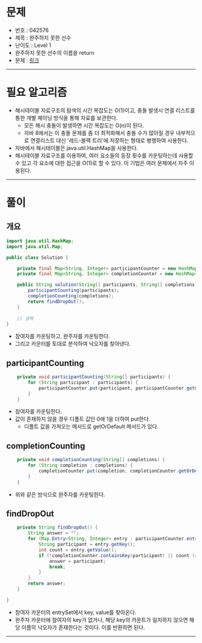# 문제
- 번호 : 042576
- 제목 : 완주하지 못한 선수
- 난이도 : Level 1
- 완주하지 못한 선수의 이름을 return
- 문제 : [링크](https://school.programmers.co.kr/learn/courses/30/lessons/42576)

---

# 필요 알고리즘
- 해시테이블 자료구조의 탐색의 시간 복잡도는 O(1)이고, 충돌 발생시 연결 리스트를 통한 개별 체이닝 방식을 통해 자료를 보관한다.
  - 모든 해시 충돌이 발생하면 시간 복잡도는 O(n)이 된다. 
  - 자바 8에서는 이 충돌 문제를 좀 더 최적화해서 충돌 수가 많아질 경우 내부적으로 연결리스트 대신 '레드-블랙 트리'에 저장하는 형태로 병행하여
  사용한다.
- 자바에서 해시테이블은 java.util.HashMap을 사용한다.
- 해시테이블 자료구조를 이용하여, 여러 요소들의 등장 횟수를 카운팅하는데 사용할 수 있고 각 요소에 대한 접근을 O(1)로 할 수 있다.
이 기법은 여러 문제에서 자주 이용된다.

---

# 풀이

## 개요
```java
import java.util.HashMap;
import java.util.Map;

public class Solution {

    private final Map<String, Integer> participantCounter = new HashMap<>();
    private final Map<String, Integer> completionCounter = new HashMap<>();

    public String solution(String[] participants, String[] completions) {
        participantCounting(participants);
        completionCounting(completions);
        return findDropOut();
    }
    
    // 생략
}
```
- 참여자를 카운팅하고, 완주자를 카운팅한다.
- 그리고 카운터를 토대로 분석하여 낙오자를 찾아낸다.

## participantCounting
```java
    private void participantCounting(String[] participants) {
        for (String participant : participants) {
            participantCounter.put(participant, participantCounter.getOrDefault(participant, 0) + 1);
        }
    }
```
- 참여자를 카운팅한다.
- 값이 존재하지 않을 경우 디폴트 값인 0에 1을 더하여 put한다.
  - 디폴트 값을 가져오는 메서드로 getOrDefault 메서드가 있다.

## completionCounting
```java
    private void completionCounting(String[] completions) {
        for (String completion : completions) {
            completionCounter.put(completion, completionCounter.getOrDefault(completion, 0) + 1);
        }
    }
```
- 위와 같은 방식으로 완주자를 카운팅한다.

## findDropOut
```java
    private String findDropOut() {
        String answer = "";
        for (Map.Entry<String, Integer> entry : participantCounter.entrySet()) {
            String participant = entry.getKey();
            int count = entry.getValue();
            if (!completionCounter.containsKey(participant) || count != completionCounter.get(participant)) {
                answer = participant;
                break;
            }
        }
        return answer;
    }

}
```
- 참여자 카운터의 entrySet에서 key, value를 찾아온다.
- 완주자 카운터에 참여자의 key가 없거나, 해당 key의 카운트가 일치하지 않으면 해당 이름의 낙오자가 존재한다는 것이다. 이를 반환하면 된다.

---
